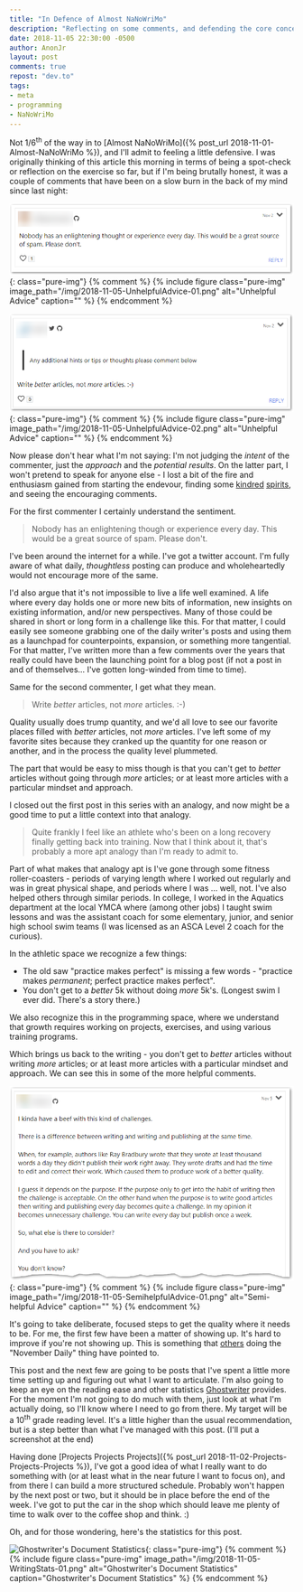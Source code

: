 ```yaml
---
title: "In Defence of Almost NaNoWriMo"
description: "Reflecting on some comments, and defending the core concept of daily writting."
date: 2018-11-05 22:30:00 -0500
author: AnonJr
layout: post
comments: true
repost: "dev.to"
tags:
- meta
- programming
- NaNoWriMo
---
```


Not 1/6<sup>th</sup> of the way in to [Almost NaNoWriMo]({% post_url 2018-11-01-Almost-NaNoWriMo %}), and I'll admit to feeling a little defensive. I was originally thinking of this article this morning in terms of being a spot-check or reflection on the exercise so far, but if I'm being brutally honest, it was a couple of comments that have been on a slow burn in the back of my mind since last night:

![Unhelpful Advice](/img/2018-11-05-UnhelpfulAdvice-01.png 'Unhelpful Advice'){: class="pure-img"}
{% comment %}
{% include figure class="pure-img" image_path="/img/2018-11-05-UnhelpfulAdvice-01.png" alt="Unhelpful Advice" caption="" %}
{% endcomment %}

![Unhelpful Advice](/img/2018-11-05-UnhelpfulAdvice-02.png 'Unhelpful Advice'){: class="pure-img"}
{% comment %}
{% include figure class="pure-img" image_path="/img/2018-11-05-UnhelpfulAdvice-02.png" alt="Unhelpful Advice" caption="" %}
{% endcomment %}

Now please don't hear what I'm not saying: I'm not judging the *intent* of the commenter, just the *approach* and the *potential results*. On the latter part, I won't pretend to speak for anyone else - I lost a bit of the fire and enthusiasm gained from starting the endevour, finding some [kindred](https://dev.to/mark_nicol/an-article-a-day-for-november-41f5) [spirits](https://dev.to/lvrbrtsn/article-a-day-375h), and seeing the encouraging comments.

For the first commenter I certainly understand the sentiment.

>Nobody has an enlightening though or experience every day. This would be a great source of spam. Please don't.

I've been around the internet for a while. I've got a twitter account. I'm fully aware of what daily, *thoughtless* posting can produce and wholeheartedly would not encourage more of the same.

I'd also argue that it's not impossible to live a life well examined. A life where every day holds one or more new bits of information, new insights on existing information, and/or new perspectives. Many of those could be shared in short or long form in a challenge like this. For that matter, I could easily see someone grabbing one of the daily writer's posts and using them as a launchpad for counterpoints, expansion, or something more tangential. For that matter, I've written more than a few comments over the years that really could have been the launching point for a blog post (if not a post in and of themselves&hellip; I've gotten long-winded from time to time).

Same for the second commenter, I get what they mean.

>Write *better* articles, not *more* articles. :-)

Quality usually does trump quantity, and we'd all love to see our favorite places filled with *better* articles, not *more* articles. I've left some of my favorite sites because they cranked up the quantity for one reason or another, and in the process the quality level plummeted.

The part that would be easy to miss though is that you can't get to *better* articles without going through *more* articles; or at least more articles with a particular mindset and approach.

I closed out the first post in this series with an analogy, and now might be a good time to put a little context into that analogy.

>Quite frankly I feel like an athlete who's been on a long recovery finally getting back into training. Now that I think about it, that's probably a more apt analogy than I'm ready to admit to.

Part of what makes that analogy apt is I've gone through some fitness roller-coasters - periods of varying length where I worked out regularly and was in great physical shape, and periods where I was &hellip; well, not. I've also helped others through similar periods. In college, I worked in the Aquatics department at the local YMCA where (among other jobs) I taught swim lessons and was the assistant coach for some elementary, junior, and senior high school swim teams (I was licensed as an ASCA Level 2 coach for the curious).

In the athletic space we recognize a few things:

 * The old saw "practice makes perfect" is missing a few words - "practice makes *permanent*; perfect practice makes perfect".
 * You don't get to a *better* 5k without doing *more* 5k's. (Longest swim I ever did. There's a story there.)

We also recognize this in the programming space, where we understand that growth requires working on projects, exercises, and using various training programs.

Which brings us back to the writing - you don't get to *better* articles without writing *more* articles; or at least more articles with a particular mindset and approach. We can see this in some of the more helpful comments.

![Semi-helpful Advice](/img/2018-11-05-SemihelpfulAdvice-01.png 'Semi-helpful Advice'){: class="pure-img"}
{% comment %}
{% include figure class="pure-img" image_path="/img/2018-11-05-SemihelpfulAdvice-01.png" alt="Semi-helpful Advice" caption="" %}
{% endcomment %}

It's going to take deliberate, focused steps to get the quality where it needs to be. For me, the first few have been a matter of showing up. It's hard to improve if you're not showing up. This is something that [others](https://dev.to/lvrbrtsn/on-staying-motivated--4861) doing the "November Daily" thing have pointed to.

This post and the next few are going to be posts that I've spent a little more time setting up and figuring out what I want to articulate. I'm also going to keep an eye on the reading ease and other statistics [Ghostwriter](https://wereturtle.github.io/ghostwriter/) provides. For the moment I'm not going to do much with them, just look at what I'm actually doing, so I'll know where I need to go from there. My target will be a 10<sup>th</sup> grade reading level. It's a little higher than the usual recommendation, but is a step better than what I've managed with this post. (I'll put a screenshot at the end)

Having done [Projects Projects Projects]({% post_url 2018-11-02-Projects-Projects-Projects %}), I've got a good idea of what I really want to do something with (or at least what in the near future I want to focus on), and from there I can build a more structured schedule. Probably won't happen by the next post or two, but it should be in place before the end of the week. I've got to put the car in the shop which should leave me plenty of time to walk over to the coffee shop and think. :)

Oh, and for those wondering, here's the statistics for this post.

![Ghostwriter's Document Statistics](/img/2018-11-05-WritingStats-01.png 'Ghostwriter\'s Document Statistics'){: class="pure-img"}
{% comment %}
{% include figure class="pure-img" image_path="/img/2018-11-05-WritingStats-01.png" alt="Ghostwriter's Document Statistics" caption="Ghostwriter's Document Statistics" %}
{% endcomment %}
